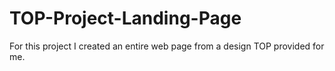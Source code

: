 # TOP-Project-Landing-Page
For this project I created an entire web page from a design TOP provided for me.


